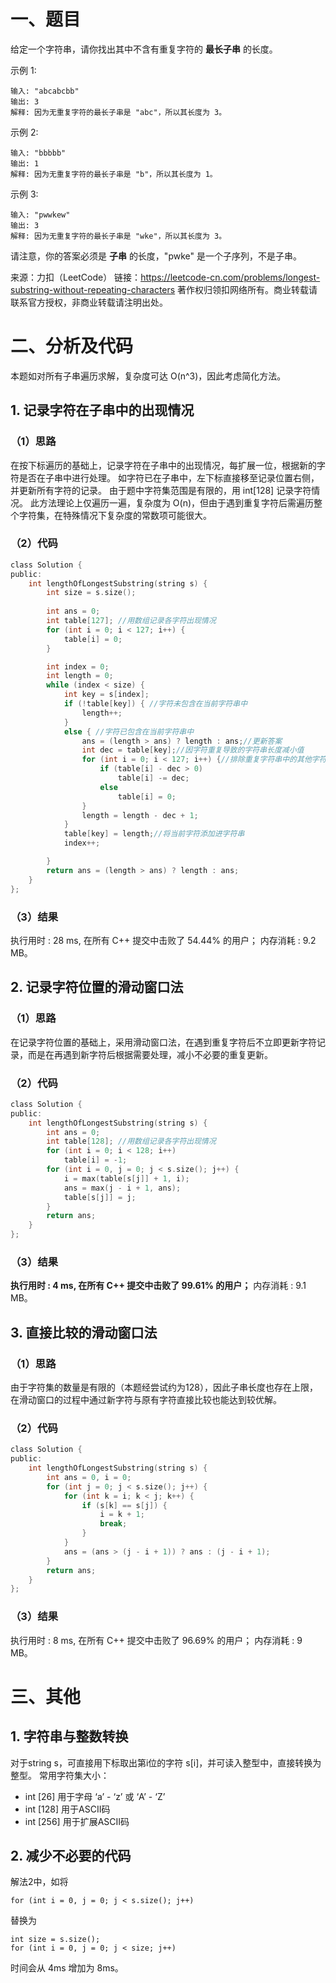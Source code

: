 # 一、题目
给定一个字符串，请你找出其中不含有重复字符的 **最长子串** 的长度。

示例 1:
```
输入: "abcabcbb"
输出: 3 
解释: 因为无重复字符的最长子串是 "abc"，所以其长度为 3。
```
示例 2:
```
输入: "bbbbb"
输出: 1
解释: 因为无重复字符的最长子串是 "b"，所以其长度为 1。
```
示例 3:
```
输入: "pwwkew"
输出: 3
解释: 因为无重复字符的最长子串是 "wke"，所以其长度为 3。
```
   请注意，你的答案必须是 **子串** 的长度，"pwke" 是一个子序列，不是子串。

来源：力扣（LeetCode）
链接：https://leetcode-cn.com/problems/longest-substring-without-repeating-characters
著作权归领扣网络所有。商业转载请联系官方授权，非商业转载请注明出处。
# 二、分析及代码
本题如对所有子串遍历求解，复杂度可达 O(n^3)，因此考虑简化方法。
## 1. 记录字符在子串中的出现情况
### （1）思路
在按下标遍历的基础上，记录字符在子串中的出现情况，每扩展一位，根据新的字符是否在子串中进行处理。
如字符已在子串中，左下标直接移至记录位置右侧，并更新所有字符的记录。
由于题中字符集范围是有限的，用 int[128] 记录字符情况。
此方法理论上仅遍历一遍，复杂度为 O(n)，但由于遇到重复字符后需遍历整个字符集，在特殊情况下复杂度的常数项可能很大。
### （2）代码
```c
class Solution {
public:
    int lengthOfLongestSubstring(string s) {
		int size = s.size();       
        
		int ans = 0;
		int table[127]; //用数组记录各字符出现情况
		for (int i = 0; i < 127; i++) {
			table[i] = 0;
		}

		int index = 0;
		int length = 0;
		while (index < size) {
			int key = s[index];
			if (!table[key]) { //字符未包含在当前字符串中
				length++;					
			}
			else { //字符已包含在当前字符串中
				ans = (length > ans) ? length : ans;//更新答案
				int dec = table[key];//因字符重复导致的字符串长度减小值
				for (int i = 0; i < 127; i++) {//排除重复字符串中的其他字符
					if (table[i] - dec > 0)
						table[i] -= dec;
					else
						table[i] = 0;
				}
				length = length - dec + 1;
			}
			table[key] = length;//将当前字符添加进字符串
			index++;

		}
		return ans = (length > ans) ? length : ans;
	}
};
```
### （3）结果
执行用时 : 28 ms, 在所有 C++ 提交中击败了 54.44% 的用户；
内存消耗 : 9.2 MB。
## 2. 记录字符位置的滑动窗口法
### （1）思路
在记录字符位置的基础上，采用滑动窗口法，在遇到重复字符后不立即更新字符记录，而是在再遇到新字符后根据需要处理，减小不必要的重复更新。
### （2）代码
```c
class Solution {
public:
	int lengthOfLongestSubstring(string s) {
		int ans = 0;
		int table[128]; //用数组记录各字符出现情况
		for (int i = 0; i < 128; i++)
			table[i] = -1;
		for (int i = 0, j = 0; j < s.size(); j++) {
			i = max(table[s[j]] + 1, i);
			ans = max(j - i + 1, ans);
			table[s[j]] = j;
		}
		return ans;
	}
};
```
### （3）结果
**执行用时 : 4 ms, 在所有 C++ 提交中击败了 99.61% 的用户；**
内存消耗 : 9.1 MB。

## 3. 直接比较的滑动窗口法
### （1）思路
由于字符集的数量是有限的（本题经尝试约为128），因此子串长度也存在上限，在滑动窗口的过程中通过新字符与原有字符直接比较也能达到较优解。
### （2）代码
```c
class Solution {
public:
	int lengthOfLongestSubstring(string s) {
		int ans = 0, i = 0;
		for (int j = 0; j < s.size(); j++) {
			for (int k = i; k < j; k++) {
				if (s[k] == s[j]) {
					i = k + 1;
					break;
				}
			}
			ans = (ans > (j - i + 1)) ? ans : (j - i + 1);
		}
		return ans;
	}
};
```
### （3）结果
执行用时 : 8 ms, 在所有 C++ 提交中击败了 96.69% 的用户；
内存消耗 : 9 MB。
# 三、其他
## 1. 字符串与整数转换
对于string s，可直接用下标取出第i位的字符 s[i]，并可读入整型中，直接转换为整型。
常用字符集大小：
 - int [26] 用于字母 ‘a’ - ‘z’ 或 ‘A’ - ‘Z’ 
 - int [128] 用于ASCII码 
 - int [256] 用于扩展ASCII码
## 2. 减少不必要的代码
解法2中，如将
```
for (int i = 0, j = 0; j < s.size(); j++)
```
替换为
```
int size = s.size();
for (int i = 0, j = 0; j < size; j++)
```
时间会从 4ms 增加为 8ms。
